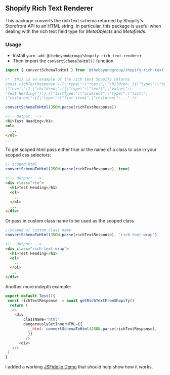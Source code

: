 ## Shopify Rich Text Renderer

This package converts the rich text schema returned by Shopify's Storefront API to an HTML string. In particular, this package is useful when dealing with the rich text field type for _MetaObjects_ and _Metafields_.

### Usage

- Install `yarn add @thebeyondgroup/shopify-rich-text-renderer`
- Then import the `convertSchemaToHtml()` function

```javascript
import { convertSchemaToHtml } from '@thebeyondgroup/shopify-rich-text-renderer'

/*  this is an example of the rich text Shopify returns
const richTextResponse = {\"type\":\"root\",\"children: [{\"type\":\"heading\"
\"level\":1,\"children\":[{\"type\":\"text\",\"value\":\
"Test Heading\"}]},{\"listType\":\"ordered\",\"type\":\"list\",
\"children\":[{\"type\":\"list-item\",\"children\":..." */

convertSchemaToHtml(JSON.parse(richTextResponse))
```

```html
<!-- Output: -->
<h1>Test Heading</h1>
<ol>
  ...
</ol>
...
```

To get scoped html pass either true or the name of a class to use in your scoped css selectors:

```javascript
// scoped html
convertSchemaToHtml(JSON.parse(richTextResponse), true)
```

```html
<!-- Output: -->
<div class="rte">
  <h1>Test Heading</h1>
  <ol>
    ...
  </ol>
  ...
</div>
```

Or pass in custom class name to be used as the scoped class

```javascript
//scoped w/ custom class name
convertSchemaToHtml(JSON.parse(richTextResponse), 'rich-text-wrap')
```

```html
<!-- Output: -->
<div class="rich-text-wrap">
  <h1>Test Heading</h1>
  <ol>
    ...
  </ol>
  ...
</div>
```

Another more indepth example:
``` javascript
export default Test(){
 const richTextResponse  = await getRichTextFromShopify()
  return (
   <>
    <div
        className="html"
        dangerouslySetInnerHTML={{
          __html: convertSchemaToHtml(JSON.parse(richTextResponse),
          }}
         />
      <div>
   </>
 )
}
```
I added a working [JSFiddile Demo](https://jsfiddle.net/d5Lhg9c6/86/) that should help show how it works.
